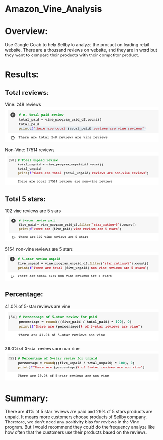 # Amazon_Vine_Analysis

# Overview:
Use Google Colab to help $ellby to analyze the product on leading retail website. There are a thousand reviews on website, and they are in word but they want to compare their products with their competitor product.


# Results:

## Total reviews:
Vine: 248 reviews
	![vine](Resources/total_vine_reviews.png)
	
	
 Non-Vine: 17514 reviews
	![nonvine](Resources/total_nonvine_reviews.png)
	
	
## Total 5 stars:
102 vine reviews are 5 stars 
![5starvine](Resources/vine_reviews_5_stars.png)

5154 non-vine reviews are 5 stars 
![5starnonvine](Resources/nonvine_reviews_5_stars.png)


## Percentage:
41.0% of 5-star reviews are vine
![percent_vine](Resources/percent_vine.png)


29.0% of 5-star reviews are non vine	
![percent_nonvine](Resources/percent_nonvine.png)


# Summary: 
There are 41% of 5 star reviews are paid and 29% of 5 stars products are unpaid. It means more customers choose products of $ellby company. Therefore, we don’t need any positivity bias for reviews in the Vine program. But I would recommend they could do the frequency analyze like how often that the customers use their products based on the reviews. 
	
